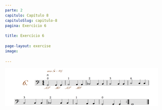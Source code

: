 ```yaml
---
parte: 2
capitulo: Capítulo 8
capituloSlug: capitulo-8
pagina: Exercício 6

title: Exercício 6

page-layout: exercise
image:

---
```


<img src="/assets/graphics/content/2_1_3_6.png"/>

